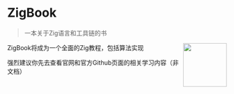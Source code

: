 # ZigBook

> 一本关于Zig语言和工具链的书

[<img src="https://ziglang.org/zig-logo-light.svg" align="right" width="100">](https://ziglang.org)

ZigBook将成为一个全面的Zig教程，包括算法实现

强烈建议你先去查看官网和官方Github页面的相关学习内容（非文档）